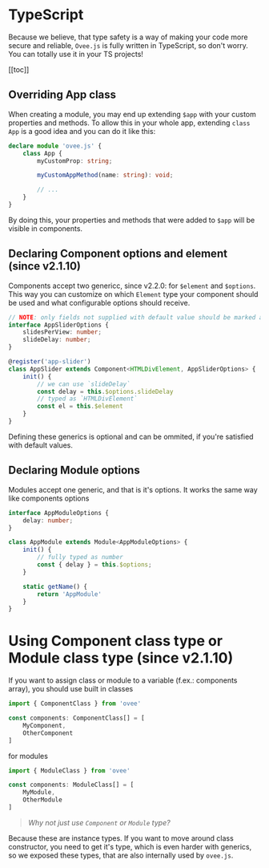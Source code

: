# TypeScript
Because we believe, that type safety is a way of making your code more secure and reliable, `Ovee.js` is fully written in TypeScript, so don't worry. You can totally use it in your TS projects!

[[toc]]

## Overriding App class
When creating a module, you may end up extending `$app` with your custom properties and methods. To allow this in your whole app, extending `class App` is a good idea and you can do it like this:

```typescript
declare module 'ovee.js' {
    class App {
        myCustomProp: string;

        myCustomAppMethod(name: string): void;

        // ...
    }
}
```

By doing this, your properties and methods that were added to `$app` will be visible in components.

## Declaring Component options and element (since v2.1.10)

Components accept two genericc, since v2.2.0: for `$element` and `$options`. This way you can customize on which `Element` type your component should be used and what configurable options should receive.

```ts
// NOTE: only fields not supplied with default value should be marked as optional with `?`
interface AppSliderOptions {
    slidesPerView: number;
    slideDelay: number;
}

@register('app-slider')
class AppSlider extends Component<HTMLDivElement, AppSliderOptions> {
    init() {
        // we can use `slideDelay`
        const delay = this.$options.slideDelay
        // typed as `HTMLDivElement`
        const el = this.$element
    }
}
```

Defining these generics is optional and can be ommited, if you're satisfied with default values.

## Declaring Module options

Modules accept one generic, and that is it's options. It works the same way like components options

```ts
interface AppModuleOptions {
    delay: number;
}

class AppModule extends Module<AppModuleOptions> {
    init() {
        // fully typed as number
        const { delay } = this.$options;
    }

    static getName() {
        return 'AppModule'
    }
}
```

# Using Component class type or Module class type (since v2.1.10)

If you want to assign class or module to a variable (f.ex.: components array), you should use built in classes

```ts
import { ComponentClass } from 'ovee'

const components: ComponentClass[] = [
    MyComponent,
    OtherComponent
]
```

for modules

```ts
import { ModuleClass } from 'ovee'

const components: ModuleClass[] = [
    MyModule,
    OtherModule
]
```

> *Why not just use `Component` or `Module` type?*

Because these are instance types. If you want to move around class constructor, you need to get it's type, which is even harder with generics, so we exposed these types, that are also internally used by `ovee.js`.
